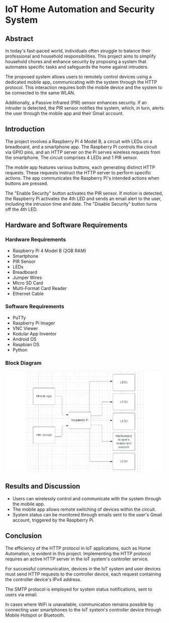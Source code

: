 # IoT Home Automation and Security System

## Abstract

In today's fast-paced world, individuals often struggle to balance their professional and household responsibilities. This project aims to simplify household chores and enhance security by proposing a system that automates specific tasks and safeguards the home against intruders.

The proposed system allows users to remotely control devices using a dedicated mobile app, communicating with the system through the HTTP protocol. This interaction requires both the mobile device and the system to be connected to the same WLAN.

Additionally, a Passive Infrared (PIR) sensor enhances security. If an intruder is detected, the PIR sensor notifies the system, which, in turn, alerts the user through the mobile app and their Gmail account.

## Introduction

The project involves a Raspberry Pi 4 Model B, a circuit with LEDs on a breadboard, and a smartphone app. The Raspberry Pi controls the circuit via GPIO pins, and an HTTP server on the Pi serves wireless requests from the smartphone. The circuit comprises 4 LEDs and 1 PIR sensor.

The mobile app features various buttons, each generating distinct HTTP requests. These requests instruct the HTTP server to perform specific actions. The app communicates the Raspberry Pi's intended actions when buttons are pressed.

The "Enable Security" button activates the PIR sensor. If motion is detected, the Raspberry Pi activates the 4th LED and sends an email alert to the user, including the intrusion time and date. The "Disable Security" button turns off the 4th LED.

## Hardware and Software Requirements

### Hardware Requirements
- Raspberry Pi 4 Model B (2GB RAM)
- Smartphone
- PIR Sensor
- LEDs
- Breadboard
- Jumper Wires
- Micro SD Card
- Multi-Format Card Reader
- Ethernet Cable

### Software Requirements
- PuTTy
- Raspberry Pi Imager
- VNC Viewer
- Kodular App Inventor
- Android OS
- Raspbian OS
- Python

### Block Diagram
![Block Diagram](https://github.com/saptajitbanerjee/Remote-Home-Monitoring-and-Control/blob/main/Block%20Diagram.png)

## Results and Discussion

- Users can wirelessly control and communicate with the system through the mobile app.
- The mobile app allows remote switching of devices within the circuit.
- System status can be monitored through emails sent to the user's Gmail account, triggered by the Raspberry Pi.

## Conclusion

The efficiency of the HTTP protocol in IoT applications, such as Home Automation, is evident in this project. Implementing the HTTP protocol requires an active HTTP server in the IoT system's controller service.

For successful communication, devices in the IoT system and user devices must send HTTP requests to the controller device, each request containing the controller device's IPv4 address.

The SMTP protocol is employed for system status notifications, sent to users via email.

In cases where WiFi is unavailable, communication remains possible by connecting user smartphones to the IoT system's controller device through Mobile Hotspot or Bluetooth.
